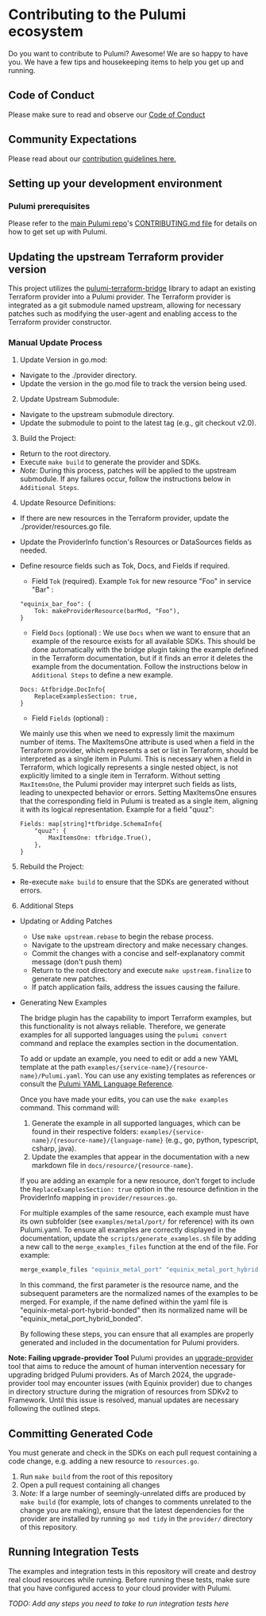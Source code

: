 # Contributing to the Pulumi ecosystem

Do you want to contribute to Pulumi? Awesome! We are so happy to have you.
We have a few tips and housekeeping items to help you get up and running.

## Code of Conduct

Please make sure to read and observe our [Code of Conduct](./CODE-OF-CONDUCT.md)

## Community Expectations

Please read about our [contribution guidelines here.](https://github.com/pulumi/pulumi/blob/master/CONTRIBUTING.md#communications)

## Setting up your development environment

### Pulumi prerequisites

Please refer to the [main Pulumi repo](https://github.com/pulumi/pulumi/)'s [CONTRIBUTING.md file](
https://github.com/pulumi/pulumi/blob/master/CONTRIBUTING.md#developing) for details on how to get set up with Pulumi.

## Updating the upstream Terraform provider version

This project utilizes the [pulumi-terraform-bridge](https://github.com/pulumi/pulumi-terraform-bridge) library to adapt an existing Terraform provider into a Pulumi provider. The Terraform provider is integrated as a git submodule named upstream, allowing for necessary patches such as modifying the user-agent and enabling access to the Terraform provider constructor.

### Manual Update Process

1. Update Version in go.mod:

- Navigate to the ./provider directory.
- Update the version in the go.mod file to track the version being used.

2. Update Upstream Submodule:

- Navigate to the upstream submodule directory.
- Update the submodule to point to the latest tag (e.g., git checkout v2.0).

3. Build the Project:

- Return to the root directory.
- Execute `make build` to generate the provider and SDKs.
- *Note:* During this process, patches will be applied to the upstream submodule. If any failures occur, follow the instructions below in `Additional Steps`.

4. Update Resource Definitions:

- If there are new resources in the Terraform provider, update the ./provider/resources.go file.
- Update the ProviderInfo function's Resources or DataSources fields as needed.
- Define resource fields such as Tok, Docs, and Fields if required.

  - Field `Tok` (required). Example `Tok` for new resource "Foo" in service "Bar" :

  ```
  "equinix_bar_foo": {
      Tok: makeProviderResource(barMod, "Foo"),
  }
  ```

  - Field `Docs` (optional) :
  We use `Docs` when we want to ensure that an example of the resource exists for all available SDKs. This should be done automatically with the bridge plugin taking the 
  example defined in the Terraform documentation, but if it finds an error it deletes the example from the documentation. Follow the instructions below in `Additional Steps` to define a new example.
  
  ```
  Docs: &tfbridge.DocInfo{
      ReplaceExamplesSection: true,
  }
  ```

  - Field `Fields` (optional) :

  We mainly use this when we need to expressly limit the maximum number of items. The MaxItemsOne attribute is used when a field in the Terraform provider, which 
  represents a set or list in Terraform, should be interpreted as a single item in Pulumi. This is necessary when a field in Terraform, which logically represents a single 
  nested object, is not explicitly limited to a single item in Terraform. Without setting `MaxItemsOne`, the Pulumi provider may interpret such fields as lists, leading to 
  unexpected behavior or errors. Setting MaxItemsOne ensures that the corresponding field in Pulumi is treated as a single item, aligning it with its logical 
  representation. Example for a field "quuz":

  ```
  Fields: map[string]*tfbridge.SchemaInfo{
      "quuz": {
          MaxItemsOne: tfbridge.True(),
      },
  }
  ```

5. Rebuild the Project:

- Re-execute `make build` to ensure that the SDKs are generated without errors.

6. Additional Steps

- Updating or Adding Patches

  - Use `make upstream.rebase` to begin the rebase process.
  - Navigate to the upstream directory and make necessary changes.
  - Commit the changes with a concise and self-explanatory commit message (don't push them)
  - Return to the root directory and execute `make upstream.finalize` to generate new patches.
  - If patch application fails, address the issues causing the failure.

- Generating New Examples

  The bridge plugin has the capability to import Terraform examples, but this functionality is not always reliable. Therefore, we generate examples for all supported languages using the `pulumi convert` command and replace the examples section in the documentation.

  To add or update an example, you need to edit or add a new YAML template at the path `examples/{service-name}/{resource-name}/Pulumi.yaml`. You can use any existing templates as references or consult the [Pulumi YAML Language Reference](https://www.pulumi.com/docs/languages-sdks/yaml/yaml-language-reference/).

  Once you have made your edits, you can use the `make examples` command. This command will:
  1. Generate the example in all supported languages, which can be found in their respective folders: `examples/{service-name}/{resource-name}/{language-name}` (e.g., go, python, typescript, csharp, java).
  2. Update the examples that appear in the documentation with a new markdown file in `docs/resource/{resource-name}`.

  If you are adding an example for a new resource, don't forget to include the `ReplaceExamplesSection: true` option in the resource definition in the ProviderInfo mapping in `provider/resources.go`.

  For multiple examples of the same resource, each example must have its own subfolder (see `examples/metal/port/` for reference) with its own Pulumi.yaml. To ensure all examples are correctly displayed in the documentation, update the `scripts/generate_examples.sh` file by adding a new call to the `merge_examples_files` function at the end of the file. For example:
  ```sh
  merge_example_files "equinix_metal_port" "equinix_metal_port_hybrid_bonded" "equinix_metal_port_hybrid_unbonded" "equinix_metal_port_layer2_bonded"
  ```
  In this command, the first parameter is the resource name, and the subsequent parameters are the normalized names of the examples to be merged. For example, if the name defined within the yaml file is "equinix-metal-port-hybrid-bonded" then its normalized name will be "equinix_metal_port_hybrid_bonded".

  By following these steps, you can ensure that all examples are properly generated and included in the documentation for Pulumi providers.

**Note: Failing upgrade-provider Tool**
Pulumi provides an [upgrade-provider](https://github.com/pulumi/upgrade-provider) tool that aims to reduce the amount of human intervention necessary for upgrading bridged Pulumi providers. As of March 2024, the upgrade-provider tool may encounter issues (with Equinix provider) due to changes in directory structure during the migration of resources from SDKv2 to Framework. Until this issue is resolved, manual updates are necessary following the outlined steps.

## Committing Generated Code

You must generate and check in the SDKs on each pull request containing a code change, e.g. adding a new resource to `resources.go`.

1. Run `make build` from the root of this repository
1. Open a pull request containing all changes
1. *Note:* If a large number of seemingly-unrelated diffs are produced by `make build` (for example, lots of changes to comments unrelated to the change you are making), ensure that the latest dependencies for the provider are installed by running `go mod tidy` in the `provider/` directory of this repository.

## Running Integration Tests

The examples and integration tests in this repository will create and destroy real
cloud resources while running. Before running these tests, make sure that you have
configured access to your cloud provider with Pulumi.

_TODO: Add any steps you need to take to run integration tests here_

